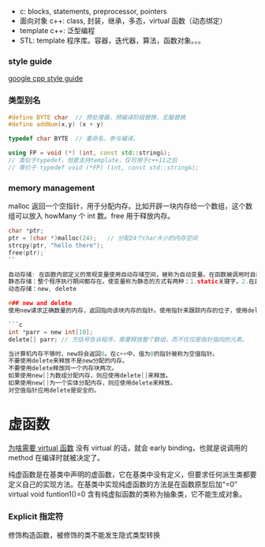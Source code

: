 - c: blocks, statements, preprocessor, pointers
- 面向对象 c++: class, 封装，继承，多态，virtual 函数（动态绑定）
- template c++: 泛型编程
- STL: template 程序库。容器，迭代器，算法，函数对象。。。

### style guide

[google cpp style guide](https://google.github.io/styleguide/cppguide.html)

### 类型别名

```cpp
#define BYTE char  // 预处理器，预编译阶段替换，无脑替换
#define addNum(x,y) (x + y)

typedef char BYTE  // 重命名，参与编译。

using FP = void (*) (int, const std::string&);
// 类似于typedef，但是支持template，仅可用于c++11之后
// 等价于 typedef void (*FP) (int, const std::string&);
```

### memory management

malloc 返回一个空指针，用于分配内存。比如开辟一块内存给一个数组，这个数组可以放入 howMany 个 int 数。free 用于释放内存。

````c
char *ptr;
ptr = (char *)malloc(24);   // 分配24个char大小的内存空间
strcpy(ptr, "hello there");
free(ptr);
``

自动存储: 在函数内部定义的常规变量使用自动存储空间，被称为自动变量。在函数被调用时自动产生，在函数结束时消亡。（不用手动管理）
静态存储：整个程序执行期间都存在。使变量称为静态的方式有两种：1.static关键字，2.在函数外定义它。
动态存储：new, delete

### new and delete
使用new请求正确数量的内存，返回指向该块内存的指针。使用指针来跟踪内存的位子，使用delete释放使用new分配的内存。在c中我们需要使用malloc和free来处理内存的分配和回收

```c
int *parr = new int[10];
delete[] parr; // 方括号告诉程序，需要释放整个数组，而不仅仅是指针指向的元素。

当计算机内存不够时，new将会返回0。在c++中，值为0的指针被称为空值指针。
不要使用delete来释放不是new分配的内存。
不要使用delete释放同一个内存块两次。
如果使用new[]为数组分配内存，则应使用delete[]来释放。
如果使用new[]为一个实体分配内存，则应使用delete来释放。
对空值指针应用delete是安全的。
````

# 虚函数

[为啥需要 virtual 函数](https://stackoverflow.com/questions/2391679/why-do-we-need-virtual-functions-in-c)
没有 virtual 的话，就会 early binding，也就是说调用的 method 在编译时就被决定了。

纯虚函数是在基类中声明的虚函数，它在基类中没有定义，但要求任何派生类都要定义自己的实现方法。在基类中实现纯虚函数的方法是在函数原型后加“=0”
virtual void funtion1()=0
含有纯虚拟函数的类称为抽象类，它不能生成对象。

### Explicit 指定符

修饰构造函数，被修饰的类不能发生隐式类型转换
